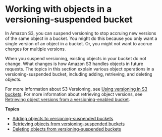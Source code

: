 # Working with objects in a versioning\-suspended bucket<a name="VersionSuspendedBehavior"></a>

In Amazon S3, you can suspend versioning to stop accruing new versions of the same object in a bucket\. You might do this because you only want a single version of an object in a bucket\. Or, you might not want to accrue charges for multiple versions\. 

When you suspend versioning, existing objects in your bucket do not change\. What changes is how Amazon S3 handles objects in future requests\. The topics in this section explain various object operations in a versioning\-suspended bucket, including adding, retrieving, and deleting objects\.

For more information about S3 Versioning, see [Using versioning in S3 buckets](Versioning.md)\. For more information about retrieving object versions, see [Retrieving object versions from a versioning\-enabled bucket](RetrievingObjectVersions.md)\.

**Topics**
+ [Adding objects to versioning\-suspended buckets](AddingObjectstoVersionSuspendedBuckets.md)
+ [Retrieving objects from versioning\-suspended buckets](RetrievingObjectsfromVersioningSuspendedBuckets.md)
+ [Deleting objects from versioning\-suspended buckets](DeletingObjectsfromVersioningSuspendedBuckets.md)